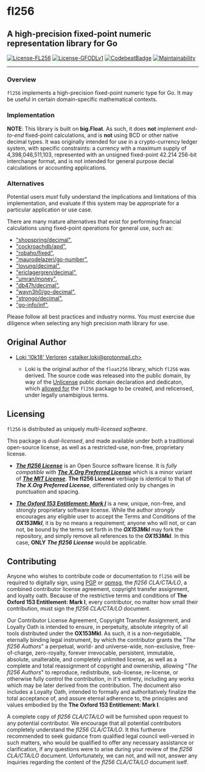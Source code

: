 # fl256

## A high-precision fixed-point numeric representation library for Go

[![License-FL256](https://img.shields.io/badge/Open%20Source%20License-fl256-blue.svg)](https://gitlab.gridfinity.com/jeff/fl256/-/blob/master/LICENSE.256)
[![License-GFODLv1](https://img.shields.io/badge/Proprietary%20License-OX153MkI-red.svg)](https://gitlab.gridfinity.com/jeff/fl256/-/blob/master/LICENSE.153)
[![CodebeatBadge](https://codebeat.co/badges/85330b22-1d38-4937-9fd9-c506098f210e)](https://codebeat.co/projects/github-com-johnsonjh-fl256-master)
[![Maintainability](https://api.codeclimate.com/v1/badges/3c7d3ad4cb992d2cd80d/maintainability)](https://codeclimate.com/github/johnsonjh/fl256/maintainability)

---

### Overview

`fl256` implements a high-precision fixed-point numeric type for Go. It may be
useful in certain domain-specific mathematical contexts.

### Implementation

**NOTE**: This library is built on **big.Float**. As such, it does **not**
implement _end-to-end_ fixed-point calculations, and is **not** using BCD or
other native decimal types. It was originally intended for use in a
crypto-currency ledger system, with specific constraints: a currency with a
maximum supply of 4,398,046,511,103, represented with an unsigned fixed-point
42.214 256-bit interchange format, and is not intended for general purpose
decial calculations or accounting applications.

### Alternatives

Potential users _must_ fully understand the implications and limitations of this
implementation, and evaluate if this system may be appropriate for a particular
application or use case.

There are many mature alternatives that exist for performing financial
calculations using fixed-point operations for general use, such as:

- ["shopspring/decimal"](https://github.com/shopspring/decimal),
- ["cockroachdb/apd"](https://github.com/cockroachdb/apd),
- ["robaho/fixed"](https://github.com/robaho/fixed),
- ["maurodelazeri/go-number"](https://github.com/maurodelazeri/go-number),
- ["lovung/decimal"](https://github.com/lovung/decimal),
- ["ericlagergren/decimal"](https://github.com/ericlagergren/decimal),
- ["umran/money"](https://github.com/umran/money),
- ["db47h/decimal"](https://github.com/db47h/decimal),
- ["wayn3h0/go-decimal"](https://github.com/wayn3h0/go-decimal),
- ["strongo/decimal"](https://github.com/strongo/decimal),
- ["go-info/inf"](https://github.com/go-inf/inf),

Please follow all best practices and industry norms. You must exercise
due diligence when selecting any high precision math library for use.

## Original Author

- [Loki 'l0k18' Verloren](https://github.com/l0k18)
  [\<stalker.loki@protonmail.ch\>](mailto:stalker.loki@protonmail.ch)

  - Loki is the original author of the `float256` library, which `fl256` was
    derived. The source code was released into the public domain, by way of the
    [Unlicense](https://unlicense.org) public domain declaration and dedicaton,
    which [allowed for](https://ar.to/2010/01/dissecting-the-unlicense) the `fl256`
    package to be created, and relicensed, under legally unambigious terms.

## Licensing

`fl256` is distributed as uniquely _multi-licensed software_.

This package is _dual-licensed_, and made available under both a traditional
open-source license, as well as a restricted-use, non-free, proprietary license.

- [***The fl256 License***](https://gitlab.gridfinity.com/jeff/fl256/-/blob/master/LICENSE.256)
  is an Open Source software license. It is _fully compatible_ with
  [***The X.Org Preferred License***](https://gitlab.freedesktop.org/xorg/doc/xorg-docs/-/blob/master/general/License.xml)
  which is a minor variant of [***The MIT License***](https://tldrlegal.com/license/mit-license).
  **The fl256 License** verbiage is identical to that of ***The X.Org Preferred License***,
  differentiated only by changes in punctuation and spacing.

- [***The Oxford 153 Entitlement: Mark I***](https://gitlab.gridfinity.com/jeff/fl256/-/blob/master/LICENSE.153)
  is a new, unique, non-free, and strongly proprietary software license. While
  the author _strongly_ encourages any eligible user to accept the Terms and
  Conditions of the ***OX153MkI***, it is by no means a requirement; anyone who
  will not, or can not, be bound by the terms set forth in the ***OX153MkI*** may
  fork the repository, and simply remove all references to the ***OX153MkI***.
  In this case, **ONLY** ***The fl256 License*** would be applicable.

## Contributing

Anyone who wishes to contribute code or documentation to `fl256` will be
required to digitally sign, using [PGP](https://www.openpgp.org/) or
[opmsg](https://github.com/stealth/opmsg), the _fl256 CLA/CTA/LO_, a combined
contributor license agreement, copyright transfer assignment, and loyalty oath.
Because of the restrictive terms and conditions of **The Oxford 153 Entitlement:
Mark I**, every contributor, no matter how small their contribution, must sign
the _fl256 CLA/CTA/LO_ document.

Our Contributor License Agreement, Copyright Transfer Assignment, and Loyalty
Oath is intended to ensure, in perpetuity, absolute integrity of all tools 
distributed under the **OX153MkI**. As such, it is a non-negotiable, eternally
binding legal instrument, by which the contributor grants the "_The fl256 Authors_"
a perpetual, world- and universe-wide, non-exclusive, free-of-charge, zero-royalty,
forever irrevocable, persistent, immutable, absolute, unalterable, and completely
unlimited license, as well as a complete and total reassignment of copyright and
ownership, allowing "_The fl256 Authors_" to reproduce, redistribute, sub-license,
re-license, or otherwise fully control the contribution, in it's entirety, including
any works which may be later derived from the contribution. The document also
includes a Loyalty Oath, intended to formally and authoritatively finalize the total
acceptance of, and assure eternal adherence to, the principles and values embodied by
the **The Oxford 153 Entitlement: Mark I**.

A complete copy of _fl256 CLA/CTA/LO_ will be furnished upon request to any potential
contributor. We encourage that all potential contributors completely understand the 
_fl256 CLA/CTA/LO_. It this furtherore recommended to seek guidance from qualified
legal council well-versed in such matters, who would be qualified to offer any 
necessary assistance or clarification, if any questions were to arise during your
review of the _fl256 CLA/CTA/LO_ document. Unfortunately, we can not, and will not,
answer any inquiries regarding the content of the _fl256 CLA/CTA/LO_ document iself.
